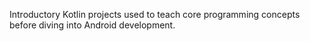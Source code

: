 Introductory Kotlin projects used to teach core programming concepts before diving into Android development.
